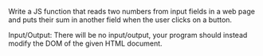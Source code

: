 Write a JS function that reads two numbers from input fields in a web page and puts their sum in another
field when the user clicks on a button.

Input/Output:
There will be no input/output, your program should instead modify the DOM of the given HTML
document.
